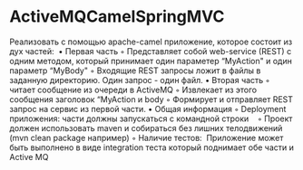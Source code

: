 # ActiveMQCamelSpringMVC

Реализовать с помощью apache-camel приложение, которое состоит из дух частей: 
• Первая часть
◦ Представляет собой web-service (REST) с одним методом, который принимает один параметер “MyAction" и один параметр “MyBody"
◦ Входящие REST запросы ложит в файлы в заданную директорию. Один запрос - один файл.
• Вторая часть
◦ читает сообщение из очереди в ActiveMQ
◦ Извлекает из этого сообщения заголовок “MyAction и body
◦ Формирует и отправляет REST запрос на сервис из первой части.
• Общая информация
◦ Deployment приложения: части должны запускаться с командной строки   
◦ Проект должен использовать maven и собираться без лишних телодвижений (mvn clean package например)
◦ Наличие тестов:  Приложение может быть выполнено в виде integration теста который поднимает обе части и Active MQ
